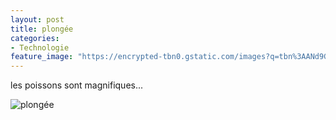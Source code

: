 ```yaml
---
layout: post
title: plongée
categories:
- Technologie
feature_image: "https://encrypted-tbn0.gstatic.com/images?q=tbn%3AANd9GcRAsiEezSo-m83x-Im3S2JHnPMOMS2_LEFWJfLLjwZ8kIQG5yLX"
---
```



les poissons sont magnifiques...

![plongée](https://encrypted-tbn0.gstatic.com/images?q=tbn%3AANd9GcRAsiEezSo-m83x-Im3S2JHnPMOMS2_LEFWJfLLjwZ8kIQG5yLX)